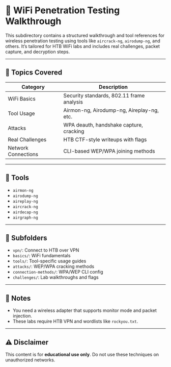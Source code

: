 # 📡 WiFi Penetration Testing Walkthrough

This subdirectory contains a structured walkthrough and tool references for wireless penetration testing using tools like `aircrack-ng`, `airodump-ng`, and others. It’s tailored for HTB WiFi labs and includes real challenges, packet capture, and decryption steps.

---

## 📘 Topics Covered

| Category | Description |
|----------|-------------|
| WiFi Basics | Security standards, 802.11 frame analysis |
| Tool Usage | Airmon-ng, Airodump-ng, Aireplay-ng, etc. |
| Attacks | WPA deauth, handshake capture, cracking |
| Real Challenges | HTB CTF-style writeups with flags |
| Network Connections | CLI-based WEP/WPA joining methods |

---

## 🧰 Tools

- `airmon-ng`
- `airodump-ng`
- `aireplay-ng`
- `aircrack-ng`
- `airdecap-ng`
- `airgraph-ng`

---

## 📁 Subfolders

- `vpn/`: Connect to HTB over VPN
- `basics/`: WiFi fundamentals
- `tools/`: Tool-specific usage guides
- `attacks/`: WEP/WPA cracking methods
- `connection-methods/`: WPA/WEP CLI config
- `challenges/`: Lab walkthroughs and flags

---

## 📌 Notes

- You need a wireless adapter that supports monitor mode and packet injection.
- These labs require HTB VPN and wordlists like `rockyou.txt`.

---

## ⚠️ Disclaimer

This content is for **educational use only**. Do not use these techniques on unauthorized networks.

